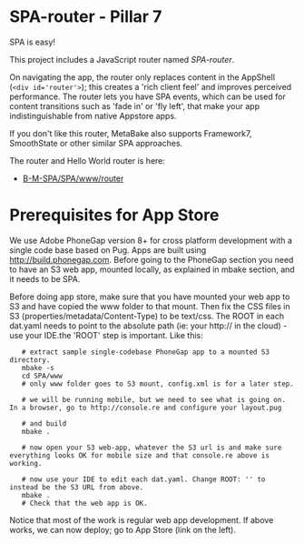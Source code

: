 

# SPA-router - Pillar 7


SPA is easy!

This project includes a JavaScript router named _SPA-router_.

On navigating the app, the router only replaces content in the AppShell (`<div id='router'>`); this creates a 'rich client feel' and improves perceived performance. The router lets you have SPA events, which can be used for content transitions such as 'fade in' or 'fly left', that make your app indistinguishable from native Appstore apps.

If you don't like this router, MetaBake also supports Framework7, SmoothState or other similar SPA approaches.


The router and Hello World router is here:

 - [B-M-SPA/SPA/www/router](http://github.com/MetaBake/B-M-SPA/tree/master/router)



# Prerequisites for App Store

We use Adobe PhoneGap version 8+ for cross platform development with a single code base based on Pug. Apps are built using http://build.phonegap.com. Before going to the PhoneGap section you need to have an S3 web app, mounted locally, as explained in mbake section, and it needs to be SPA.

Before doing app store, make sure that you have mounted your web app to S3 and have copied the www folder to that mount. Then fix the CSS files in S3 (properties/metadata/Content-Type) to be text/css. The ROOT in each dat.yaml needs to point to the absolute path (ie: your http:// in the cloud) - use your IDE.the 'ROOT' step is important. Like this:
```
   # extract sample single-codebase PhoneGap app to a mounted S3 directory.
   mbake -s
   cd SPA/www
   # only www folder goes to S3 mount, config.xml is for a later step.

   # we will be running mobile, but we need to see what is going on. In a browser, go to http://console.re and configure your layout.pug

   # and build
   mbake .

   # now open your S3 web-app, whatever the S3 url is and make sure everything looks OK for mobile size and that console.re above is working.

   # now use your IDE to edit each dat.yaml. Change ROOT: '' to instead be the S3 URL from above.
   mbake .
   # Check that the web app is OK.

```
Notice that most of the work is regular web app development. If above works, we can now deploy; go to App Store (link on the left).

